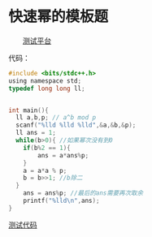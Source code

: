 
# 快速幂的模板题
&emsp;&emsp;[测试平台](https://www.acwing.com/problem/content/91/)

代码：
```c
#include <bits/stdc++.h>
using namespace std;
typedef long long ll;


int main(){
  ll a,b,p; // a^b mod p
  scanf("%lld %lld %lld",&a,&b,&p);
  ll ans = 1;
  while(b>0){ //如果幂次没有到0
  	if(b%2 == 1){
  		ans = a*ans%p;
  	}
  	a = a*a % p;
  	b = b>>1; //b除二
  }
	ans = ans%p; //最后的ans需要再次取余
	printf("%lld\n",ans);
}

```

[测试代码](https://github.com/youarefree123/DataStructure-Algorithm/blob/master/Algorithm/%E5%BF%AB%E9%80%9F%E5%B9%82/Bin_Exp.cpp)